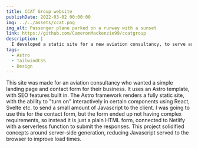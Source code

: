 ```yaml
---
title: CCAT Group website
publishDate: 2022-03-02 00:00:00
img: ../../assets/ccat.png
img_alt: Passenger plane parked on a runway with a sunset
link: https://github.com/CameronMackenzie99/ccatgroup
description: |
  I developed a static site for a new aviation consultancy, to serve as a landing page for their clients.
tags:
  - Astro
  - TailwindCSS
  - Design
---
```


This site was made for an aviation consultancy who wanted a simple landing page and contact form for their business. It uses an Astro template, with SEO features built in. The Astro framework renders a fully static site, with the ability to "turn on" interactively in certain components using React, Svelte etc. to send a small amount of Javascript to the client. I was going to use this for the contact form, but the form ended up not having complex requirements, so instead it is just a plain HTML form, connected to Netlify with a serverless function to submit the responses. This project solidified concepts around server-side generation, reducing Javascript served to the browser to improve load times.